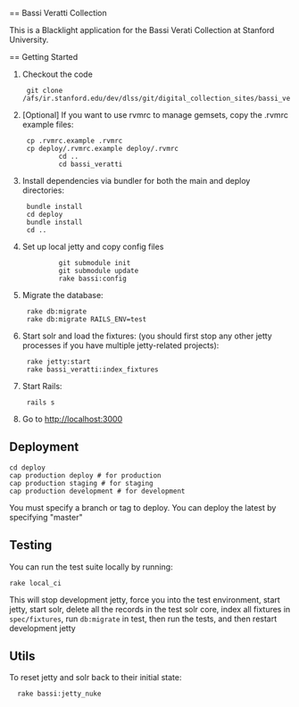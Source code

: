 == Bassi Veratti Collection

This is a Blacklight application for the Bassi Verati Collection at Stanford University.

== Getting Started

1. Checkout the code

        git clone /afs/ir.stanford.edu/dev/dlss/git/digital_collection_sites/bassi_veratti.git

1. [Optional] If you want to use rvmrc to manage gemsets, copy the .rvmrc example files:

        cp .rvmrc.example .rvmrc
        cp deploy/.rvmrc.example deploy/.rvmrc
				cd ..
				cd bassi_veratti
				
1. Install dependencies via bundler for both the main and deploy directories:

        bundle install
        cd deploy
        bundle install
        cd ..

1. Set up local jetty and copy config files

				git submodule init
				git submodule update
				rake bassi:config
				
1. Migrate the database:

        rake db:migrate
        rake db:migrate RAILS_ENV=test

1. Start solr and load the fixtures: (you should first stop any other jetty processes if you have multiple jetty-related projects):

        rake jetty:start 
        rake bassi_veratti:index_fixtures 


1. Start Rails:

        rails s

1. Go to <http://localhost:3000>


## Deployment

    cd deploy
    cap production deploy # for production
    cap production staging # for staging
    cap production development # for development

You must specify a branch or tag to deploy.  You can deploy the latest by specifying "master"

## Testing

You can run the test suite locally by running:

    rake local_ci

This will stop development jetty, force you into the test environment, start jetty, start solr, 
delete all the records in the test solr core, index all fixtures in `spec/fixtures`, run `db:migrate` in test,
then run the tests, and then restart development jetty


## Utils

To reset jetty and solr back to their initial state:

	  rake bassi:jetty_nuke